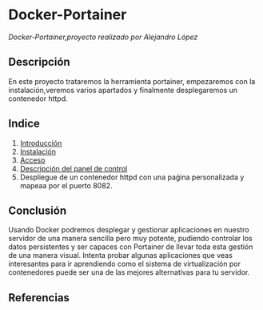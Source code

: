 # Docker-Portainer
*Docker-Portainer,proyecto realizado por Alejandro López*
## Descripción
En este proyecto trataremos la herramienta portainer, empezaremos con la instalación,veremos varios apartados y finalmente desplegaremos un contenedor httpd.
## Indice
1. [Introducción](https://github.com/alelopez98/docker-portainer/blob/main/introduccion.md)
2. [Instalación](https://github.com/alelopez98/docker-portainer/blob/main/instalacion.md)
3. [Acceso](https://github.com/alelopez98/docker-portainer/blob/main/acceso.md)
4. [Descripción del panel de control](https://github.com/alelopez98/docker-portainer/blob/main/descripcion.md)
5. Despliegue de un contenedor httpd con una paǵina personalizada y mapeaa por el puerto 8082.
## Conclusión  
Usando Docker podremos desplegar y gestionar aplicaciones en nuestro servidor de una manera sencilla pero muy potente, pudiendo controlar los datos persistentes y ser capaces con Portainer de llevar toda esta gestión de una manera visual. Intenta probar algunas aplicaciones que veas interesantes para ir aprendiendo como el sistema de virtualización por contenedores puede ser una de las mejores alternativas para tu servidor.
## Referencias
